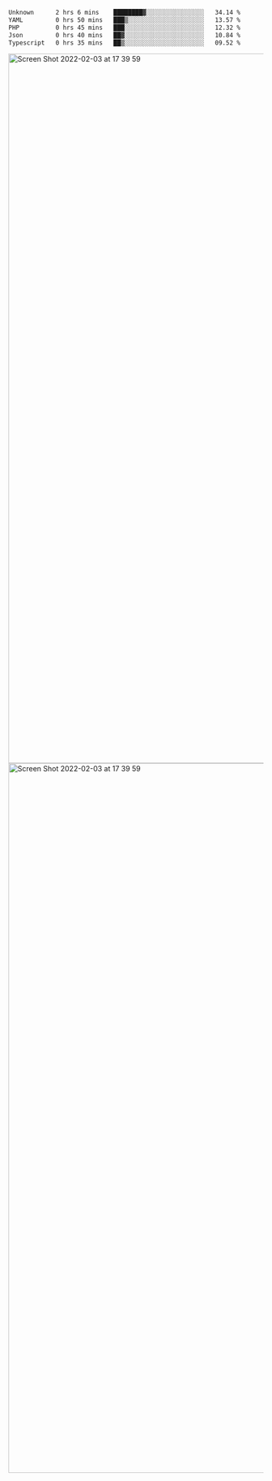 <!--START_SECTION:waka-->

```txt
Unknown      2 hrs 6 mins    ████████▓░░░░░░░░░░░░░░░░   34.14 %
YAML         0 hrs 50 mins   ███▒░░░░░░░░░░░░░░░░░░░░░   13.57 %
PHP          0 hrs 45 mins   ███░░░░░░░░░░░░░░░░░░░░░░   12.32 %
Json         0 hrs 40 mins   ██▓░░░░░░░░░░░░░░░░░░░░░░   10.84 %
Typescript   0 hrs 35 mins   ██▒░░░░░░░░░░░░░░░░░░░░░░   09.52 %
```

<!--END_SECTION:waka-->

<img width="1400" alt="Screen Shot 2022-02-03 at 17 39 59" src="https://user-images.githubusercontent.com/45716542/152387304-f2b60485-53a6-4f4b-a818-5cefb1b0c0ae.png">
<img width="1400" alt="Screen Shot 2022-02-03 at 17 39 59" src="https://user-images.githubusercontent.com/45716542/152387273-ea5cdf21-2a45-44da-8bef-00c1763b1d42.png">
